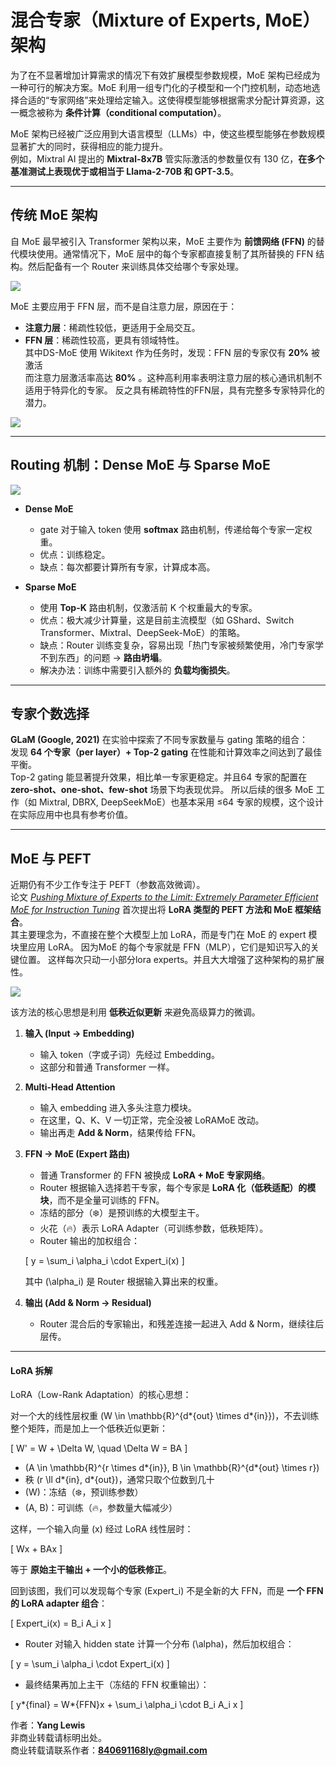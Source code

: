 # 混合专家（Mixture of Experts, MoE）架构

为了在不显著增加计算需求的情况下有效扩展模型参数规模，MoE 架构已经成为一种可行的解决方案。MoE 利用一组专门化的子模型和一个门控机制，动态地选择合适的“专家网络”来处理给定输入。这使得模型能够根据需求分配计算资源，这一概念被称为 **条件计算（conditional computation）**。

MoE 架构已经被广泛应用到大语言模型（LLMs）中，使这些模型能够在参数规模显著扩大的同时，获得相应的能力提升。  
例如，Mixtral AI 提出的 **Mixtral-8x7B** 管实际激活的参数量仅有 130 亿，**在多个基准测试上表现优于或相当于 Llama-2-70B 和 GPT-3.5**。

---

## 传统 MoE 架构

自 MoE 最早被引入 Transformer 架构以来，MoE 主要作为 **前馈网络 (FFN)** 的替代模块使用。通常情况下，MoE 层中的每个专家都直接复制了其所替换的 FFN 结构。然后配备有一个 Router 来训练具体交给哪个专家处理。

![](./MOE浅谈.assets/img-20250920112106486.png)

MoE 主要应用于 FFN 层，而不是自注意力层，原因在于：

- **注意力层**：稀疏性较低，更适用于全局交互。
- **FFN 层**：稀疏性较高，更具有领域特性。  
  其中DS-MoE 使用 Wikitext 作为任务时，发现：FFN 层的专家仅有 **20%** 被激活  
  而注意力层激活率高达 **80%** 。这种高利用率表明注意力层的核心通讯机制不适用于特异化的专家。 反之具有稀疏特性的FFN层，具有完整多专家特异化的潜力。

![](./MOE浅谈.assets/img-20250920112106518.png)

---

## Routing 机制：Dense MoE 与 Sparse MoE

![](./MOE浅谈.assets/img-20250920112106554.png)

- **Dense MoE**
  - gate 对于输入 token 使用 **softmax** 路由机制，传递给每个专家一定权重。
  - 优点：训练稳定。
  - 缺点：每次都要计算所有专家，计算成本高。

- **Sparse MoE**
  - 使用 **Top-K** 路由机制，仅激活前 K 个权重最大的专家。
  - 优点：极大减少计算量，这是目前主流模型（如 GShard、Switch Transformer、Mixtral、DeepSeek-MoE）的策略。
  - 缺点：Router 训练变复杂，容易出现「热门专家被频繁使用，冷门专家学不到东西」的问题 → **路由坍塌**。
  - 解决办法：训练中需要引入额外的 **负载均衡损失**。

---

## 专家个数选择

**GLaM (Google, 2021)** 在实验中探索了不同专家数量与 gating 策略的组合：  
发现 **64 个专家（per layer）+ Top-2 gating** 在性能和计算效率之间达到了最佳平衡。  
Top-2 gating 能显著提升效果，相比单一专家更稳定。并且64 专家的配置在 **zero-shot、one-shot、few-shot** 场景下均表现优异。 所以后续的很多 MoE 工作（如 Mixtral, DBRX, DeepSeekMoE）也基本采用 ≤64 专家的规模，这个设计在实际应用中也具有参考价值。

---

## MoE 与 PEFT

近期仍有不少工作专注于 PEFT（参数高效微调）。  
论文 [_Pushing Mixture of Experts to the Limit: Extremely Parameter Efficient MoE for Instruction Tuning_](https://arxiv.org/abs/2309.05444) 首次提出将 **LoRA 类型的 PEFT 方法和 MoE 框架结合**。  
其主要理念为，不直接在整个大模型上加 LoRA，而是专门在 MoE 的 expert 模块里应用 LoRA。 因为MoE 的每个专家就是 FFN（MLP），它们是知识写入的关键位置。 这样每次只动一小部分lora experts。并且大大增强了这种架构的易扩展性。

![](./MOE浅谈.assets/img-20250920112106588.png)

该方法的核心思想是利用 **低秩近似更新** 来避免高级算力的微调。

1. **输入 (Input → Embedding)**
   - 输入 token（字或子词）先经过 Embedding。
   - 这部分和普通 Transformer 一样。

2. **Multi-Head Attention**
   - 输入 embedding 进入多头注意力模块。
   - 在这里，Q、K、V 一切正常，完全没被 LoRAMoE 改动。
   - 输出再走 **Add & Norm**，结果传给 FFN。

3. **FFN → MoE (Expert 路由)**
   - 普通 Transformer 的 FFN 被换成 **LoRA + MoE 专家网络**。
   - Router 根据输入选择若干专家，每个专家是 **LoRA 化（低秩适配）的模块**，而不是全量可训练的 FFN。
   - 冻结的部分（❄️）是预训练的大模型主干。
   - 火花（🔥）表示 LoRA Adapter（可训练参数，低秩矩阵）。
   - Router 输出的加权组合：

   \[
   y = \sum_i \alpha_i \cdot Expert_i(x)
   \]

   其中 \(\alpha_i\) 是 Router 根据输入算出来的权重。

4. **输出 (Add & Norm → Residual)**
   - Router 混合后的专家输出，和残差连接一起进入 Add & Norm，继续往后层传。

---

#### LoRA 拆解

LoRA（Low-Rank Adaptation）的核心思想：

对一个大的线性层权重 \(W \in \mathbb{R}^{d*{out} \times d*{in}}\)，不去训练整个矩阵，而是加上一个低秩近似更新：

\[
W' = W + \Delta W, \quad \Delta W = BA
\]

- \(A \in \mathbb{R}^{r \times d*{in}}, B \in \mathbb{R}^{d*{out} \times r}\)
- 秩 \(r \ll d*{in}, d*{out}\)，通常只取个位数到几十
- \(W\)：冻结（❄️，预训练参数）
- \(A, B\)：可训练（🔥，参数量大幅减少）

这样，一个输入向量 \(x\) 经过 LoRA 线性层时：

\[
Wx + BAx
\]

等于 **原始主干输出 + 一个小的低秩修正**。

回到该图，我们可以发现每个专家 \(Expert_i\) 不是全新的大 FFN，而是 **一个 FFN 的 LoRA adapter 组合**：

\[
Expert_i(x) = B_i A_i x
\]

- Router 对输入 hidden state 计算一个分布 \(\alpha\)，然后加权组合：

\[
y = \sum_i \alpha_i \cdot Expert_i(x)
\]

- 最终结果再加上主干（冻结的 FFN 权重输出）：

\[
y*{final} = W*{FFN}x + \sum_i \alpha_i \cdot B_i A_i x
\]

作者：**Yang Lewis**  
非商业转载请标明出处。  
商业转载请联系作者：**840691168ly@gmail.com**
